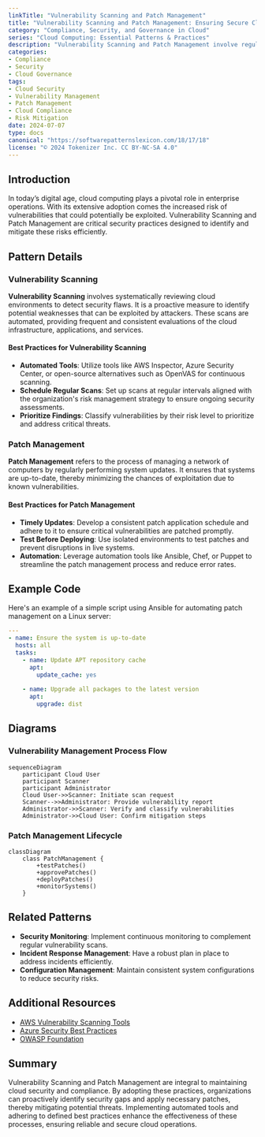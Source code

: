 ```yaml
---
linkTitle: "Vulnerability Scanning and Patch Management"
title: "Vulnerability Scanning and Patch Management: Ensuring Secure Cloud Operations"
category: "Compliance, Security, and Governance in Cloud"
series: "Cloud Computing: Essential Patterns & Practices"
description: "Vulnerability Scanning and Patch Management involve regular scans for potential vulnerabilities in cloud-based systems and prompt application of necessary patches to mitigate discovered risks, ensuring a secure and compliant cloud environment."
categories:
- Compliance
- Security
- Cloud Governance
tags:
- Cloud Security
- Vulnerability Management
- Patch Management
- Cloud Compliance
- Risk Mitigation
date: 2024-07-07
type: docs
canonical: "https://softwarepatternslexicon.com/18/17/18"
license: "© 2024 Tokenizer Inc. CC BY-NC-SA 4.0"
---
```


## Introduction

In today’s digital age, cloud computing plays a pivotal role in enterprise operations. With its extensive adoption comes the increased risk of vulnerabilities that could potentially be exploited. Vulnerability Scanning and Patch Management are critical security practices designed to identify and mitigate these risks efficiently.

## Pattern Details

### Vulnerability Scanning

**Vulnerability Scanning** involves systematically reviewing cloud environments to detect security flaws. It is a proactive measure to identify potential weaknesses that can be exploited by attackers. These scans are automated, providing frequent and consistent evaluations of the cloud infrastructure, applications, and services.

#### Best Practices for Vulnerability Scanning
- **Automated Tools**: Utilize tools like AWS Inspector, Azure Security Center, or open-source alternatives such as OpenVAS for continuous scanning.
- **Schedule Regular Scans**: Set up scans at regular intervals aligned with the organization's risk management strategy to ensure ongoing security assessments.
- **Prioritize Findings**: Classify vulnerabilities by their risk level to prioritize and address critical threats.

### Patch Management

**Patch Management** refers to the process of managing a network of computers by regularly performing system updates. It ensures that systems are up-to-date, thereby minimizing the chances of exploitation due to known vulnerabilities.

#### Best Practices for Patch Management
- **Timely Updates**: Develop a consistent patch application schedule and adhere to it to ensure critical vulnerabilities are patched promptly.
- **Test Before Deploying**: Use isolated environments to test patches and prevent disruptions in live systems.
- **Automation**: Leverage automation tools like Ansible, Chef, or Puppet to streamline the patch management process and reduce error rates.

## Example Code

Here's an example of a simple script using Ansible for automating patch management on a Linux server:

```yaml
---
- name: Ensure the system is up-to-date
  hosts: all
  tasks:
    - name: Update APT repository cache
      apt:
        update_cache: yes
        
    - name: Upgrade all packages to the latest version
      apt:
        upgrade: dist
```

## Diagrams

### Vulnerability Management Process Flow

```mermaid
sequenceDiagram
    participant Cloud User
    participant Scanner
    participant Administrator
    Cloud User->>Scanner: Initiate scan request
    Scanner-->>Administrator: Provide vulnerability report
    Administrator->>Scanner: Verify and classify vulnerabilities
    Administrator->>Cloud User: Confirm mitigation steps
```

### Patch Management Lifecycle

```mermaid
classDiagram
    class PatchManagement {
        +testPatches()
        +approvePatches()
        +deployPatches()
        +monitorSystems()
    }
```

## Related Patterns

- **Security Monitoring**: Implement continuous monitoring to complement regular vulnerability scans.
- **Incident Response Management**: Have a robust plan in place to address incidents efficiently.
- **Configuration Management**: Maintain consistent system configurations to reduce security risks.

## Additional Resources

- [AWS Vulnerability Scanning Tools](https://aws.amazon.com/inspector/)
- [Azure Security Best Practices](https://docs.microsoft.com/en-us/azure/security-center/)
- [OWASP Foundation](https://owasp.org)

## Summary

Vulnerability Scanning and Patch Management are integral to maintaining cloud security and compliance. By adopting these practices, organizations can proactively identify security gaps and apply necessary patches, thereby mitigating potential threats. Implementing automated tools and adhering to defined best practices enhance the effectiveness of these processes, ensuring reliable and secure cloud operations.
